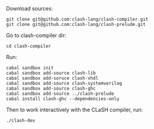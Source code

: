 Download sources:
```
git clone git@github.com:clash-lang/clash-compiler.git
git clone git@github.com:clash-lang/clash-prelude.git
```

Go to clash-compiler dir:
```
cd clash-compiler
```

Run:
```
cabal sandbox init
cabal sandbox add-source clash-lib
cabal sandbox add-soruce clash-vhdl
cabal sandbox add-source clash-systemverilog
cabal sandbox add-source clash-ghc
cabal sandbox add-source ../clash-prelude
cabal install clash-ghc --dependencies-only
```

Then to work interactively with the CLaSH compiler, run:
```
./clash-dev
```
